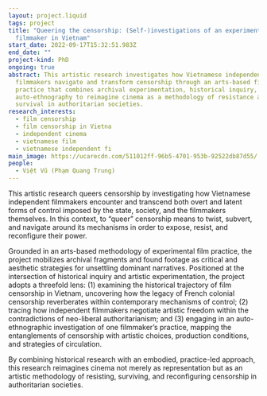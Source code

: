 ```yaml
---
layout: project.liquid
tags: project
title: "Queering the censorship: (Self-)investigations of an experimental
  filmmaker in Vietnam"
start_date: 2022-09-17T15:32:51.983Z
end_date: ""
project-kind: PhD
ongoing: true
abstract: This artistic research investigates how Vietnamese independent
  filmmakers navigate and transform censorship through an arts-based film
  practice that combines archival experimentation, historical inquiry, and
  auto-ethnography to reimagine cinema as a methodology of resistance and
  survival in authoritarian societies.
research_interests:
  - film censorship
  - film censorship in Vietna
  - independent cinema
  - vietnamese film
  - vietnamese independent fi
main_image: https://ucarecdn.com/511012ff-96b5-4701-953b-92522db87d55/
people:
  - Việt Vũ (Phạm Quang Trung)
---
```

This artistic research queers censorship by investigating how Vietnamese independent filmmakers encounter and transcend both overt and latent forms of control imposed by the state, society, and the filmmakers themselves. In this context, to “queer” censorship means to twist, subvert, and navigate around its mechanisms in order to expose, resist, and reconfigure their power.

Grounded in an arts-based methodology of experimental film practice, the project mobilizes archival fragments and found footage as critical and aesthetic strategies for unsettling dominant narratives. Positioned at the intersection of historical inquiry and artistic experimentation, the project adopts a threefold lens: (1) examining the historical trajectory of film censorship in Vietnam, uncovering how the legacy of French colonial censorship reverberates within contemporary mechanisms of control; (2) tracing how independent filmmakers negotiate artistic freedom within the contradictions of neo-liberal authoritarianism; and (3) engaging in an auto-ethnographic investigation of one filmmaker’s practice, mapping the entanglements of censorship with artistic choices, production conditions, and strategies of circulation.

By combining historical research with an embodied, practice-led approach, this research reimagines cinema not merely as representation but as an artistic methodology of resisting, surviving, and reconfiguring censorship in authoritarian societies.
